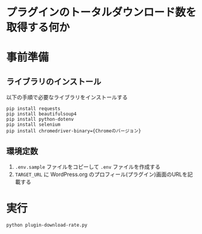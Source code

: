 # プラグインのトータルダウンロード数を取得する何か

# 事前準備
## ライブラリのインストール
以下の手順で必要なライブラリをインストールする
```
pip install requests
pip install beautifulsoup4
pip install python-dotenv
pip install selenium
pip install chromedriver-binary={Chromeのバージョン}
```
## 環境定数
1. `.env.sample` ファイルをコピーして `.env` ファイルを作成する
1. `TARGET_URL` に WordPress.org のプロフィール(プラグイン)画面のURLを記載する

# 実行
```
python plugin-download-rate.py
```